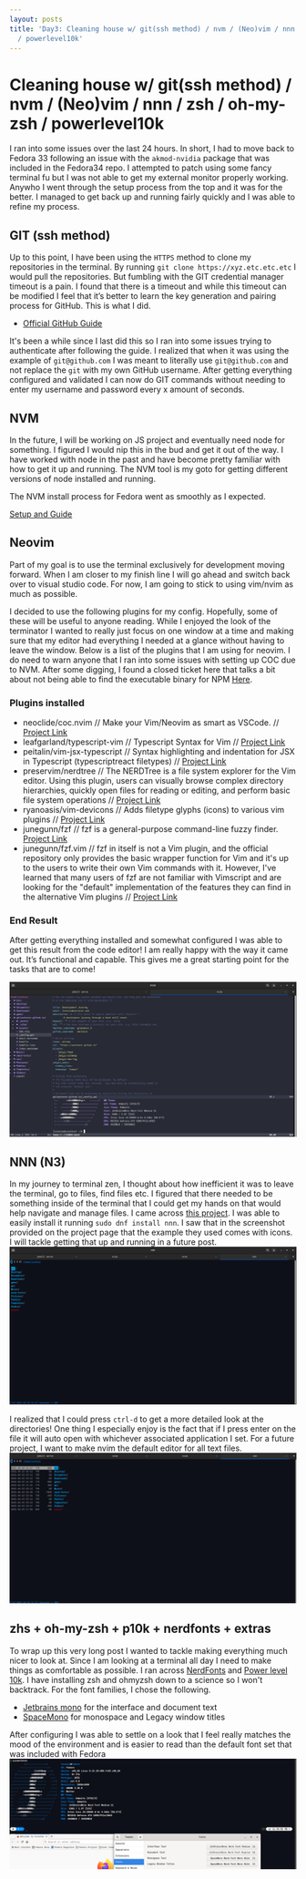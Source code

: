 ```yaml
---
layout: posts
title: 'Day3: Cleaning house w/ git(ssh method) / nvm / (Neo)vim / nnn / zsh / oh-my-zsh
  / powerlevel10k'
---
```


# Cleaning house w/ git(ssh method) / nvm / (Neo)vim / nnn / zsh / oh-my-zsh / powerlevel10k

I ran into some issues over the last 24 hours. In short, I had to move back to Fedora 33 following an issue with the `akmod-nvidia` package that was included in the Fedora34 repo. I attempted to patch using some fancy terminal fu but I was not able to get my external monitor properly working. Anywho I went through the setup process from the top and it was for the better. I managed to get back up and running fairly quickly and I was able to refine my process.

## GIT (ssh method)

Up to this point, I have been using the `HTTPS` method to clone my repositories in the terminal. By running `git clone https://xyz.etc.etc.etc` I would pull the repositories. But fumbling with the GIT credential manager timeout is a pain. I found that there is a timeout and while this timeout can be modified I feel that it’s better to learn the key generation and pairing process for GitHub. This is what I did.

- [Official GitHub Guide](https://docs.github.com/en/github/authenticating-to-github/connecting-to-github-with-ssh)

It's been a while since I last did this so I ran into some issues trying to authenticate after following the guide. I realized that when it was using the example of `git@github.com` I was meant to literally use `git@github.com` and not replace the `git` with my own GitHub username. After getting everything configured and validated I can now do GIT commands without needing to enter my username and password every x amount of seconds. 

## NVM
In the future, I will be working on JS project and eventually need node for something. I figured I would nip this in the bud and get it out of the way. I have worked with node in the past and have become pretty familiar with how to get it up and running. The NVM tool is my goto for getting different versions of node installed and running. 

The NVM install process for Fedora went as smoothly as I expected. 

[Setup and Guide](https://github.com/nvm-sh/nvm/blob/master/README.md)
## Neovim 
Part of my goal is to use the terminal exclusively for development moving forward. When I am closer to my finish line I will go ahead and switch back over to visual studio code. For now, I am going to stick to using vim/nvim as much as possible.

I decided to use the following plugins for my config. Hopefully, some of these will be useful to anyone reading. While I enjoyed the look of the terminator I wanted to really just focus on one window at a time and making sure that my editor had everything I needed at a glance without having to leave the window.  Below is a list of the plugins that I am using for neovim. I do need to warn anyone that I ran into some issues with setting up COC due to NVM. After some digging, I found a closed ticket here that talks a bit about not being able to find the executable binary for NPM [Here](https://www.reddit.com/r/neovim/comments/bronul/q_how_to_properly_set_up_coctsserver_when_using/). 

### Plugins installed
* neoclide/coc.nvim // Make your Vim/Neovim as smart as VSCode. // [Project Link](https://github.com/neoclide/coc.nvim)
* leafgarland/typescript-vim // Typescript Syntax for Vim // [Project Link](https://github.com/leafgarland/typescript-vim)
* peitalin/vim-jsx-typescript // Syntax highlighting and indentation for JSX in Typescript (typescriptreact filetypes) // [Project Link](https://github.com/peitalin/vim-jsx-typescript)
* preservim/nerdtree // The NERDTree is a file system explorer for the Vim editor. Using this plugin, users can visually browse complex directory hierarchies, quickly open files for reading or editing, and perform basic file system operations // [Project Link](https://github.com/preservim/nerdtree)
* ryanoasis/vim-devicons // Adds filetype glyphs (icons) to various vim plugins // [Project Link](https://github.com/ryanoasis/vim-devicons)
* junegunn/fzf // fzf is a general-purpose command-line fuzzy finder. [Project Link](https://github.com/junegunn/fzf)
* junegunn/fzf.vim // fzf in itself is not a Vim plugin, and the official repository only provides the basic wrapper function for Vim and it's up to the users to write their own Vim commands with it. However, I've learned that many users of fzf are not familiar with Vimscript and are looking for the "default" implementation of the features they can find in the alternative Vim plugins // [Project Link](https://github.com/junegunn/fzf.vim)

### End Result
After getting everything installed and somewhat configured I was able to get this result from the code editor! I am really happy with the way it came out. It’s functional and capable.  This gives me a great starting point for the tasks that are to come! 

![](/assets/images/day3Nvim.png)

## NNN (N3)
In my journey to terminal zen, I thought about how inefficient it was to leave the terminal, go to files, find files etc. I figured that there needed to be something inside of the terminal that I could get my hands on that would help navigate and manage files. I came across [this project](https://github.com/jarun/nnn). I was able to easily install it running `sudo dnf install nnn`. I saw that in the screenshot provided on the project page that the example they used comes with icons. I will tackle getting that up and running in a future post.
![](/assets/images/d3nnn1.png)

I realized that I could press `ctrl-d` to get a more detailed look at the directories! One thing I especially enjoy is the fact that if I press enter on the file it will auto open with whichever associated application I set. For a future project, I want to make nvim the default editor for all text files. 
![](/assets/images/d3nnn2.png)

## zhs + oh-my-zsh + p10k + nerdfonts + extras 
To wrap up this very long post I wanted to tackle making everything much nicer to look at. Since I am looking at a terminal all day I need to make things as comfortable as possible. I ran across [NerdFonts](https://www.nerdfonts.com/) and [Power level 10k](https://github.com/romkatv/powerlevel10k). I have installing zsh and ohmyzsh down to a science so I won't backtrack. For the font families, I chose the following.

* [Jetbrains mono](https://www.jetbrains.com/lp/mono/) for the interface and document text 
* [SpaceMono](https://fonts.google.com/specimen/Space+Mono) for monospace and Legacy window titles

After configuring I was able to settle on a look that I feel really matches the mood of the environment and is easier to read than the default font set that was included with Fedora
![](/assets/images/d3screenfetch.png)
